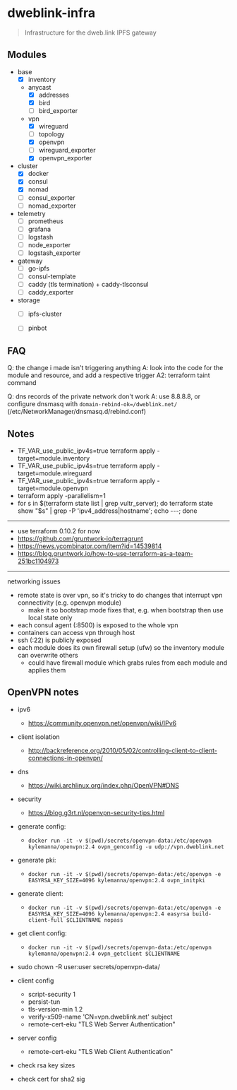# dweblink-infra

> Infrastructure for the dweb.link IPFS gateway


## Modules

- base
  - [x] inventory
  - anycast
    - [x] addresses
    - [x] bird
    - [ ] bird_exporter
  - vpn
    - [x] wireguard
    - [ ] topology
    - [x] openvpn
    - [ ] wireguard_exporter
    - [x] openvpn_exporter
- cluster
  - [x] docker
  - [x] consul
  - [x] nomad
  - [ ] consul_exporter
  - [ ] nomad_exporter
- telemetry
  - [ ] prometheus
  - [ ] grafana
  - [ ] logstash
  - [ ] node_exporter
  - [ ] logstash_exporter
- gateway
  - [ ] go-ipfs
  - [ ] consul-template
  - [ ] caddy (tls termination) + caddy-tlsconsul
  - [ ] caddy_exporter
- storage
  - [ ] ipfs-cluster
  - [ ] pinbot


## FAQ

Q: the change i made isn't triggering anything
A: look into the code for the module and resource, and add a respective trigger
A2: terraform taint command

Q: dns records of the private network don't work
A: use 8.8.8.8, or configure dnsmasq with `domain-rebind-ok=/dweblink.net/` (/etc/NetworkManager/dnsmasq.d/rebind.conf)


## Notes

- TF_VAR_use_public_ipv4s=true terraform apply -target=module.inventory
- TF_VAR_use_public_ipv4s=true terraform apply -target=module.wireguard
- TF_VAR_use_public_ipv4s=true terraform apply -target=module.openvpn
- terraform apply -parallelism=1
- for s in $(terraform state list | grep vultr_server); do terraform state show "$s" | grep -P 'ipv4_address|hostname'; echo ---; done

---

- use terraform 0.10.2 for now
- https://github.com/gruntwork-io/terragrunt
- https://news.ycombinator.com/item?id=14539814
- https://blog.gruntwork.io/how-to-use-terraform-as-a-team-251bc1104973

---

networking issues
- remote state is over vpn, so it's tricky to do changes that interrupt vpn connectivity (e.g. openvpn module)
  - make it so bootstrap mode fixes that, e.g. when bootstrap then use local state only
- each consul agent (:8500) is exposed to the whole vpn
- containers can access vpn through host
- ssh (:22) is publicly exposed
- each module does its own firewall setup (ufw) so the inventory module can overwrite others
  - could have firewall module which grabs rules from each module and applies them


## OpenVPN notes

- ipv6
  - https://community.openvpn.net/openvpn/wiki/IPv6
- client isolation
  - http://backreference.org/2010/05/02/controlling-client-to-client-connections-in-openvpn/
- dns
  - https://wiki.archlinux.org/index.php/OpenVPN#DNS
- security
  - https://blog.g3rt.nl/openvpn-security-tips.html

- generate config:
  - `docker run -it -v $(pwd)/secrets/openvpn-data:/etc/openvpn kylemanna/openvpn:2.4 ovpn_genconfig -u udp://vpn.dweblink.net`
- generate pki:
  - `docker run -it -v $(pwd)/secrets/openvpn-data:/etc/openvpn -e EASYRSA_KEY_SIZE=4096 kylemanna/openvpn:2.4 ovpn_initpki`
- generate client:
  - `docker run -it -v $(pwd)/secrets/openvpn-data:/etc/openvpn -e EASYRSA_KEY_SIZE=4096 kylemanna/openvpn:2.4 easyrsa build-client-full $CLIENTNAME nopass`
- get client config:
  - `docker run -it -v $(pwd)/secrets/openvpn-data:/etc/openvpn kylemanna/openvpn:2.4 ovpn_getclient $CLIENTNAME`
- sudo chown -R user:user secrets/openvpn-data/

- client config
  - script-security 1
  - persist-tun
  - tls-version-min 1.2
  - verify-x509-name 'CN=vpn.dweblink.net' subject
  - remote-cert-eku "TLS Web Server Authentication"
- server config
  - remote-cert-eku "TLS Web Client Authentication"
- check rsa key sizes
- check cert for sha2 sig
